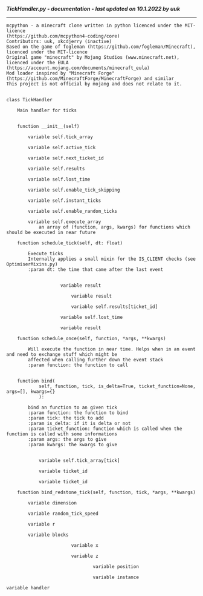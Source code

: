 ***TickHandler.py - documentation - last updated on 10.1.2022 by uuk***
___

    mcpython - a minecraft clone written in python licenced under the MIT-licence 
    (https://github.com/mcpython4-coding/core)
    Contributors: uuk, xkcdjerry (inactive)
    Based on the game of fogleman (https://github.com/fogleman/Minecraft), licenced under the MIT-licence
    Original game "minecraft" by Mojang Studios (www.minecraft.net), licenced under the EULA
    (https://account.mojang.com/documents/minecraft_eula)
    Mod loader inspired by "Minecraft Forge" (https://github.com/MinecraftForge/MinecraftForge) and similar
    This project is not official by mojang and does not relate to it.


    class TickHandler
        
        Main handler for ticks


        function __init__(self)

            variable self.tick_array

            variable self.active_tick

            variable self.next_ticket_id

            variable self.results

            variable self.lost_time

            variable self.enable_tick_skipping

            variable self.instant_ticks

            variable self.enable_random_ticks

            variable self.execute_array
                an array of (function, args, kwargs) for functions which should be executed in near future

        function schedule_tick(self, dt: float)
            
            Execute ticks
            Internally applies a small mixin for the IS_CLIENT checks (see OptimiserMixins.py)
            :param dt: the time that came after the last event


                        variable result

                            variable result

                            variable self.results[ticket_id]

                        variable self.lost_time

                        variable result

        function schedule_once(self, function, *args, **kwargs)
            
            Will execute the function in near time. Helps when in an event and need to exchange stuff which might be
            affected when calling further down the event stack
            :param function: the function to call


        function bind(
                self, function, tick, is_delta=True, ticket_function=None, args=[], kwargs={}
                ):
            
            bind an function to an given tick
            :param function: the function to bind
            :param tick: the tick to add
            :param is_delta: if it is delta or not
            :param ticket_function: function which is called when the function is called with some informations
            :param args: the args to give
            :param kwargs: the kwargs to give


                variable self.tick_array[tick]

                variable ticket_id

                variable ticket_id

        function bind_redstone_tick(self, function, tick, *args, **kwargs)

            variable dimension

            variable random_tick_speed

            variable r

            variable blocks

                            variable x

                            variable z

                                    variable position

                                    variable instance

    variable handler